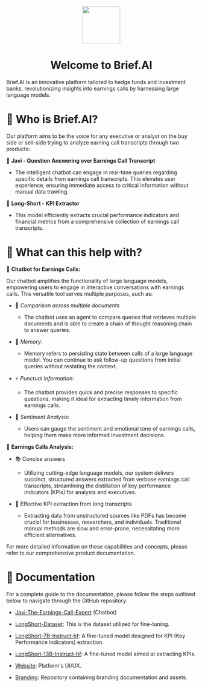 <div align="center">
<img  style="vertical-align:middle" src="https://github.com/brief-ai-uchicago/Branding/blob/main/SVG/brief_logo_blue_circle.svg" width="100px" height="100px"/> 
<h1 style="">Welcome to Brief.AI</h1>
</div>

Brief.AI is an innovative platform tailored to hedge funds and investment banks, revolutionizing insights into
earnings calls by harnessing large language models. 

<h1 style="">🤔 Who is Brief.AI?</h1>

Our platform aims to be the voice for any executive or analyst on the buy side or sell-side trying to analyze earning call transcripts through two products: 

💬 **Javi - Question Answering over Earnings Call Transcript** 
* The intelligent chatbot can engage in real-time queries regarding specific details from earnings call transcripts. This elevates user experience, ensuring immediate access to critical information without manual data trawling.

📃 **Long-Short - KPI Extractor**
* This model efficiently extracts crucial performance indicators and financial metrics
from a comprehensive collection of earnings call transcripts.

<h1 style="">🚀 What can this help with?</h1>


💬 **Chatbot for Earnings Calls:**

Our chatbot amplifies the functionality of large language models, empowering users to engage in interactive conversations with earnings calls. This versatile tool serves multiple purposes, such as:

-  🤖 *Comparison across multiple documents*

   - The chatbot uses an agent to compare queries that retrieves multiple documents and is able to create a chain of thought reasoning chain to answer queries.

- 🧠 *Memory:*

    - Memory refers to persisting state between calls of a large language model. You can continue to ask follow-up questions from initial queries without restating the context.

- ⚡ *Punctual Information:* 

    - The chatbot provides quick and precise responses to specific questions, making it ideal for extracting timely information from earnings calls.

- 🚨 *Sentiment Analysis:*

    - Users can gauge the sentiment and emotional tone of earnings calls, helping them make more informed investment decisions.

📃 **Earnings Calls Analysis:**

- 📚 Concise answers
  
    - Utilizing cutting-edge language models, our system delivers succinct, structured answers extracted from verbose earnings call transcripts, streamlining the distillation of key performance indicators (KPIs) for analysts and executives.
  
- 🧐 Effective KPI extraction from long transcripts
  
    - Extracting data from unstructured sources like PDFs has become crucial for businesses, researchers, and individuals. Traditional manual methods are slow and error-prone, necessitating more efficient alternatives.

For more detailed information on these capabilities and concepts, please refer to our comprehensive product documentation.

<h1 style="">📖 Documentation</h1>
For a complete guide to the documentation, please follow the steps outlined below to navigate through the GitHub repository:


* [Javi-The-Earnings-Call-Expert](https://github.com/brief-ai-uchicago/Javi-The-Earnings-Call-Expert) (Chatbot)
  
* [LongShort-Dataset](https://github.com/brief-ai-uchicago/LongShort-Dataset): This is the dataset utilized for fine-tuning.
  
* [LongShort-7B-Instruct-hf](https://github.com/brief-ai-uchicago/LongShort-7B-Instruct-hf): A fine-tuned model designed for KPI (Key Performance Indicators) extraction.
  
* [LongShort-13B-Instruct-hf](https://github.com/brief-ai-uchicago/LongShort-13B-Instruct-hf): A fine-tuned model aimed at extracting KPIs.
  
* [Website](https://github.com/brief-ai-uchicago/Brief-AI): Platform's UI/UX.
  
* [Branding](https://github.com/brief-ai-uchicago/Branding): Repository containing branding documentation and assets.












[My Other Repository]: https://github.com/yourusername/other-repository
